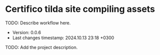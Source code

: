 <!--
@since 2024.10.06, 22:56
@changed 2024.10.06, 22:56
-->

# Certifico tilda site compiling assets

TODO: Describe workflow here.

- Version: 0.0.6
- Last changes timestamp: 2024.10.13 23:18 +0300

TODO: Add the project description.
